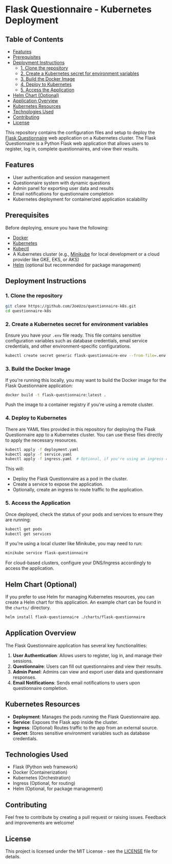# Flask Questionnaire - Kubernetes Deployment

## Table of Contents

- [Features](#features)
- [Prerequisites](#prerequisites)
- [Deployment Instructions](#deployment-instructions)
  - [1. Clone the repository](#1-clone-the-repository)
  - [2. Create a Kubernetes secret for environment variables](#2-create-a-kubernetes-secret-for-environment-variables)
  - [3. Build the Docker Image](#3-build-the-docker-image)
  - [4. Deploy to Kubernetes](#4-deploy-to-kubernetes)
  - [5. Access the Application](#5-access-the-application)
- [Helm Chart (Optional)](#helm-chart-optional)
- [Application Overview](#application-overview)
- [Kubernetes Resources](#kubernetes-resources)
- [Technologies Used](#technologies-used)
- [Contributing](#contributing)
- [License](#license)

This repository contains the configuration files and setup to deploy the [Flask Questionnaire](https://github.com/JoeUzo/Flask-Questionnaire) web application on a Kubernetes cluster. The Flask Questionnaire is a Python Flask web application that allows users to register, log in, complete questionnaires, and view their results.

## Features
- User authentication and session management
- Questionnaire system with dynamic questions
- Admin panel for exporting user data and results
- Email notifications for questionnaire completion
- Kubernetes deployment for containerized application scalability

## Prerequisites
Before deploying, ensure you have the following:
- [Docker](https://www.docker.com/)
- [Kubernetes](https://kubernetes.io/)
- [Kubectl](https://kubernetes.io/docs/tasks/tools/)
- A Kubernetes cluster (e.g., [Minikube](https://minikube.sigs.k8s.io/docs/) for local development or a cloud provider like GKE, EKS, or AKS)
- [Helm](https://helm.sh/) (optional but recommended for package management)

## Deployment Instructions

### 1. Clone the repository
```bash
git clone https://github.com/JoeUzo/questionnaire-k8s.git
cd questionnaire-k8s
```

### 2. Create a Kubernetes secret for environment variables
Ensure you have your `.env` file ready. This file contains sensitive configuration variables such as database credentials, email service credentials, and other environment-specific configurations.

```bash
kubectl create secret generic flask-questionnaire-env --from-file=.env
```

### 3. Build the Docker Image
If you're running this locally, you may want to build the Docker image for the Flask Questionnaire application:
```bash
docker build -t flask-questionnaire:latest .
```

Push the image to a container registry if you're using a remote cluster.

### 4. Deploy to Kubernetes

There are YAML files provided in this repository for deploying the Flask Questionnaire app to a Kubernetes cluster. You can use these files directly to apply the necessary resources.

```bash
kubectl apply -f deployment.yaml
kubectl apply -f service.yaml
kubectl apply -f ingress.yaml  # Optional, if you're using an ingress controller
```

This will:
- Deploy the Flask Questionnaire as a pod in the cluster.
- Create a service to expose the application.
- Optionally, create an ingress to route traffic to the application.

### 5. Access the Application

Once deployed, check the status of your pods and services to ensure they are running:

```bash
kubectl get pods
kubectl get services
```

If you're using a local cluster like Minikube, you may need to run:
```bash
minikube service flask-questionnaire
```

For cloud-based clusters, configure your DNS/Ingress accordingly to access the application.

## Helm Chart (Optional)

If you prefer to use Helm for managing Kubernetes resources, you can create a Helm chart for this application. An example chart can be found in the `charts/` directory.

```bash
helm install flask-questionnaire ./charts/flask-questionnaire
```

## Application Overview

The Flask Questionnaire application has several key functionalities:
1. **User Authentication**: Allows users to register, log in, and manage their sessions.
2. **Questionnaire**: Users can fill out questionnaires and view their results.
3. **Admin Panel**: Admins can view and export user data and questionnaire responses.
4. **Email Notifications**: Sends email notifications to users upon questionnaire completion.

## Kubernetes Resources

- **Deployment**: Manages the pods running the Flask Questionnaire app.
- **Service**: Exposes the Flask app inside the cluster.
- **Ingress**: (Optional) Routes traffic to the app from an external source.
- **Secret**: Stores sensitive environment variables such as database credentials.

## Technologies Used
- Flask (Python web framework)
- Docker (Containerization)
- Kubernetes (Orchestration)
- Ingress (Optional, for routing)
- Helm (Optional, for package management)

## Contributing

Feel free to contribute by creating a pull request or raising issues. Feedback and improvements are welcome!

## License

This project is licensed under the MIT License - see the [LICENSE](LICENSE) file for details.

